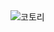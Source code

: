 <!DOCTYPE html>
<html>
<head>
  <meta charset="UTF-8">
  <title>MINTOS의 코딩</title>
</head>
<body>
<img src="https://ibb.co/C1RFZ1b" alt="코토리">
  </body>
</html>


